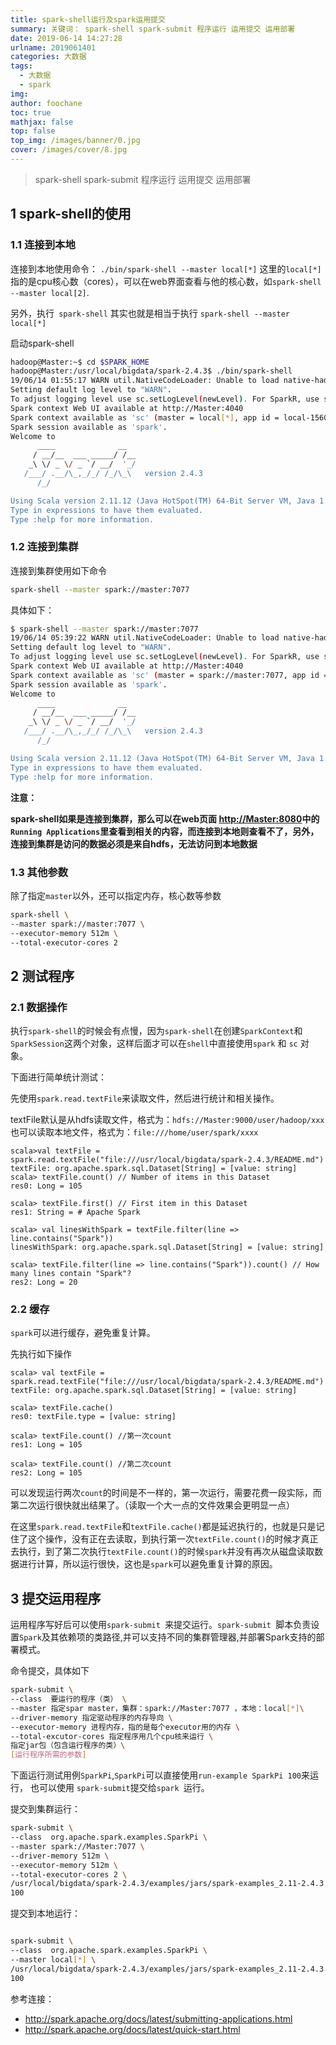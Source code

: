 ```yaml
---
title: spark-shell运行及spark运用提交
summary: 关键词： spark-shell spark-submit 程序运行 运用提交 运用部署
date: 2019-06-14 14:27:28
urlname: 2019061401
categories: 大数据
tags:
  - 大数据
  - spark
img: 
author: foochane
toc: true
mathjax: false
top: false
top_img: /images/banner/0.jpg
cover: /images/cover/8.jpg
---
```


>spark-shell spark-submit 程序运行 运用提交 运用部署

<!-- 
文章作者：[foochane](https://foochane.cn/) 
</br>
原文链接：[https://foochane.cn/article/2019061401.html](https://foochane.cn/article/2019061401.html)  
-->




## 1 spark-shell的使用
### 1.1 连接到本地

连接到本地使用命令： `./bin/spark-shell --master local[*]`
这里的`local[*]`指的是cpu核心数（cores），可以在web界面查看与他的核心数，如`spark-shell --master local[2]`.

另外，执行` spark-shell` 其实也就是相当于执行 `spark-shell --master local[*]`

启动spark-shell 
```bash
hadoop@Master:~$ cd $SPARK_HOME
hadoop@Master:/usr/local/bigdata/spark-2.4.3$ ./bin/spark-shell
19/06/14 01:55:17 WARN util.NativeCodeLoader: Unable to load native-hadoop library for your platform... using builtin-java classes where applicable
Setting default log level to "WARN".
To adjust logging level use sc.setLogLevel(newLevel). For SparkR, use setLogLevel(newLevel).
Spark context Web UI available at http://Master:4040
Spark context available as 'sc' (master = local[*], app id = local-1560477340912).
Spark session available as 'spark'.
Welcome to
      ____              __
     / __/__  ___ _____/ /__
    _\ \/ _ \/ _ `/ __/  '_/
   /___/ .__/\_,_/_/ /_/\_\   version 2.4.3
      /_/

Using Scala version 2.11.12 (Java HotSpot(TM) 64-Bit Server VM, Java 1.8.0_211)
Type in expressions to have them evaluated.
Type :help for more information.
```



### 1.2 连接到集群
连接到集群使用如下命令
```bash
spark-shell --master spark://master:7077 

```

具体如下：

```bash
$ spark-shell --master spark://master:7077
19/06/14 05:39:22 WARN util.NativeCodeLoader: Unable to load native-hadoop library for your platform... using builtin-java classes where applicable
Setting default log level to "WARN".
To adjust logging level use sc.setLogLevel(newLevel). For SparkR, use setLogLevel(newLevel).
Spark context Web UI available at http://Master:4040
Spark context available as 'sc' (master = spark://master:7077, app id = app-20190614053947-0006).
Spark session available as 'spark'.
Welcome to
      ____              __
     / __/__  ___ _____/ /__
    _\ \/ _ \/ _ `/ __/  '_/
   /___/ .__/\_,_/_/ /_/\_\   version 2.4.3
      /_/

Using Scala version 2.11.12 (Java HotSpot(TM) 64-Bit Server VM, Java 1.8.0_211)
Type in expressions to have them evaluated.
Type :help for more information.
```



**注意：**

**spark-shell如果是连接到集群，那么可以在web页面 [http://Master:8080](http://Master:8080)中的`Running Applications`里查看到相关的内容，而连接到本地则查看不了，另外，连接到集群是访问的数据必须是来自hdfs，无法访问到本地数据**

### 1.3 其他参数
除了指定`master`以外，还可以指定内存，核心数等参数

```bash
spark-shell \
--master spark://master:7077 \
--executor-memory 512m \
--total-executor-cores 2 
```




## 2 测试程序
### 2.1 数据操作
执行`spark-shell`的时候会有点慢，因为`spark-shell`在创建`SparkContext`和`SparkSession`这两个对象，这样后面才可以在`shell`中直接使用`spark` 和 `sc` 对象。

下面进行简单统计测试：

先使用`spark.read.textFile`来读取文件，然后进行统计和相关操作。

textFile默认是从hdfs读取文件，格式为：`hdfs://Master:9000/user/hadoop/xxx`
也可以读取本地文件，格式为：`file:///home/user/spark/xxxx`

```shell
scala>val textFile = spark.read.textFile("file:///usr/local/bigdata/spark-2.4.3/README.md")
textFile: org.apache.spark.sql.Dataset[String] = [value: string]
scala> textFile.count() // Number of items in this Dataset
res0: Long = 105

scala> textFile.first() // First item in this Dataset
res1: String = # Apache Spark

scala> val linesWithSpark = textFile.filter(line => line.contains("Spark"))
linesWithSpark: org.apache.spark.sql.Dataset[String] = [value: string]

scala> textFile.filter(line => line.contains("Spark")).count() // How many lines contain "Spark"?
res2: Long = 20

```

### 2.2 缓存
`spark`可以进行缓存，避免重复计算。

先执行如下操作
```
scala> val textFile = spark.read.textFile("file:///usr/local/bigdata/spark-2.4.3/README.md")
textFile: org.apache.spark.sql.Dataset[String] = [value: string]

scala> textFile.cache()
res0: textFile.type = [value: string]

scala> textFile.count() //第一次count
res1: Long = 105

scala> textFile.count() //第二次count
res2: Long = 105
```

可以发现运行两次`count`的时间是不一样的，第一次运行，需要花费一段实际，而第二次运行很快就出结果了。（读取一个大一点的文件效果会更明显一点）

在这里`spark.read.textFile`和`textFile.cache()`都是延迟执行的，也就是只是记住了这个操作，没有正在去读取，到执行第一次`textFile.count()`的时候才真正去执行，到了第二次执行`textFile.count()`的时候`spark`并没有再次从磁盘读取数据进行计算，所以运行很快，这也是`spark`可以避免重复计算的原因。



## 3 提交运用程序

运用程序写好后可以使用`spark-submit `来提交运行。`spark-submit `脚本负责设置`Spark`及其依赖项的类路径,并可以支持不同的集群管理器,并部署Spark支持的部署模式。

命令提交，具体如下
```bash
spark-submit \
--class  要运行的程序（类） \
--master 指定spar master，集群：spark://Master:7077 ，本地：local[*]\
--driver-memory 指定驱动程序的内存导向 \
--executor-memory 进程内存，指的是每个executor用的内存 \
--total-excutor-cores 指定程序用几个cpu核来运行 \
指定jar包（包含运行程序的类）\
[运行程序所需的参数]
```

下面运行测试用例`SparkPi`,`SparkPi`可以直接使用`run-example SparkPi 100`来运行，
也可以使用 `spark-submit`提交给`spark `运行。

提交到集群运行：

```bash
spark-submit \
--class  org.apache.spark.examples.SparkPi \
--master spark://Master:7077 \
--driver-memory 512m \
--executor-memory 512m \
--total-executor-cores 2 \
/usr/local/bigdata/spark-2.4.3/examples/jars/spark-examples_2.11-2.4.3.jar  \
100
```

提交到本地运行：
```bash

spark-submit \
--class  org.apache.spark.examples.SparkPi \
--master local[*] \
/usr/local/bigdata/spark-2.4.3/examples/jars/spark-examples_2.11-2.4.3.jar  \
100
```

参考连接：
- http://spark.apache.org/docs/latest/submitting-applications.html
- http://spark.apache.org/docs/latest/quick-start.html